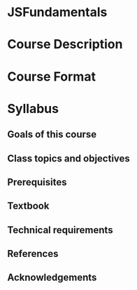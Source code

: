 JSFundamentals
==============
# Course Description

# Course Format

# Syllabus

## Goals of this course

## Class topics and objectives

## Prerequisites

## Textbook

## Technical requirements

## References

## Acknowledgements
